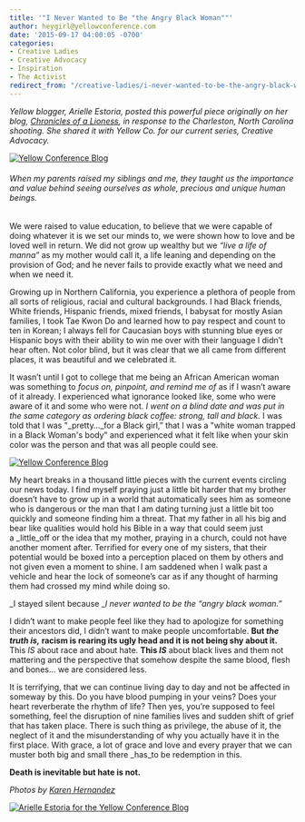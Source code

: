 ```yaml
---
title: '"I Never Wanted to Be "the Angry Black Woman""'
author: heygirl@yellowconference.com
date: '2015-09-17 04:00:05 -0700'
categories:
- Creative Ladies
- Creative Advocacy
- Inspiration
- The Activist
redirect_from: "/creative-ladies/i-never-wanted-to-be-the-angry-black-woman/"
---
```


_Yellow blogger, Arielle Estoria, posted this powerful piece originally on her blog, [Chronicles of a Lioness](http://chroniclesofalioness.com/), in response to the Charleston, North Carolina shooting. She shared it with Yellow Co. for our current series, Creative Advocacy._

[![Yellow Conference Blog ](https://yellow-blog-images.imgix.net/2015/09/untitled-131-of-12341.jpg)](https://yellow-blog-images.imgix.net/2015/09/untitled-131-of-12341.jpg)

###### When my parents raised my siblings and me, they taught us the importance and value behind seeing ourselves as whole, precious and unique human beings.

We were raised to value education, to believe that we were capable of doing whatever it is we set our minds to, we were shown how to love and be loved well in return. We did not grow up wealthy but we _“live a life of manna”_ as my mother would call it, a life leaning and depending on the provision of God; and he never fails to provide exactly what we need and when we need it.

Growing up in Northern California, you experience a plethora of people from all sorts of religious, racial and cultural backgrounds. I had Black friends, White friends, Hispanic friends, mixed friends, I babysat for mostly Asian families, I took Tae Kwon Do and learned how to pay respect and count to ten in Korean; I always fell for Caucasian boys with stunning blue eyes or Hispanic boys with their ability to win me over with their language I didn’t hear often. Not color blind, but it was clear that we all came from different places, it was beautiful and we celebrated it.

It wasn’t until I got to college that me being an African American woman was something to _focus on, pinpoint, and remind me of_ as if I wasn’t aware of it already. I experienced what ignorance looked like, some who were aware of it and some who were not. _I went on a blind date and was put in the same category as ordering black coffee: strong, tall and black._ I was told that I was "_pretty…_for a Black girl,” that I was a "white woman trapped in a Black Woman's body" and experienced what it felt like when your skin color was the person and that was all people could see.

[![Yellow Conference Blog](https://yellow-blog-images.imgix.net/2015/09/untitled-112-of-1234.jpg)](https://yellow-blog-images.imgix.net/2015/09/untitled-112-of-1234.jpg)

My heart breaks in a thousand little pieces with the current events circling our news today. I find myself praying just a little bit harder that my brother doesn’t have to grow up in a world that automatically sees him as someone who is dangerous or the man that I am dating turning just a little bit too quickly and someone finding him a threat. That my father in all his big and bear like qualities would hold his Bible in a way that could seem just a _little_off or the idea that my mother, praying in a church, could not have another moment after. Terrified for every one of my sisters, that their potential would be boxed into a perception placed on them by others and not given even a moment to shine. I am saddened when I walk past a vehicle and hear the lock of someone’s car as if any thought of harming them had crossed my mind while doing so.

_I stayed silent because __I never wanted to be the “angry black woman.”_

I didn’t want to make people feel like they had to apologize for something their ancestors did, I didn’t want to make people uncomfortable. **But _the truth is,_ racism is rearing its ugly head and it is not being shy about it.** This _IS_ about race and about hate. **This _IS_** about black lives and them not mattering and the perspective that somehow despite the same blood, flesh and bones... we are considered less.

It is terrifying, that we can continue living day to day and not be affected in someway by this. Do you have blood pumping in your veins? Does your heart reverberate the rhythm of life? Then yes, you’re supposed to feel something, feel the disruption of nine families lives and sudden shift of grief that has taken place. There is such thing as privilege, the abuse of it, the neglect of it and the misunderstanding of why you actually have it in the first place. With grace, a lot of grace and love and every prayer that we can muster both big and small there _has_to be redemption in this.

**Death is inevitable but hate is not.**

_Photos by [Karen Hernandez](http://www.karenmariehernandez.com/)_

[![Arielle Estoria for the Yellow Conference Blog](https://yellow-blog-images.imgix.net/2015/09/arielleestoria.jpg)](http://chroniclesofalioness.com/)
